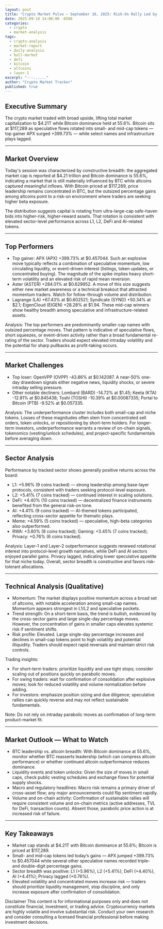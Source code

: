 ```yaml
---
layout: post
title: "Crypto Market Pulse — September 18, 2025: Risk-On Rally Led by New-Name Winners"
date: 2025-09-18 14:00:00 -0500
categories:
  - crypto
  - market-analysis
tags:
  - crypto-analysis
  - market-report
  - daily-analysis
  - bull-market
  - defi
  - bitcoin
  - altcoins
  - layer-1
excerpt: "---......"
author: "Crypto Market Tracker"
published: true
---
```


## Executive Summary
The crypto market traded with broad upside, lifting total market capitalization to $4.21T while Bitcoin dominance held at 55.6%. Bitcoin sits at $117,289 as speculative flows rotated into small- and mid-cap tokens — top gainer APX surged +399.73% — while select names and infrastructure plays lagged.

---

## Market Overview
Today's session was characterized by constructive breadth: the aggregated market cap is reported at $4.21 trillion and Bitcoin dominance is 55.6%, indicating a market that is still materially influenced by BTC while altcoins captured meaningful inflows. With Bitcoin priced at $117,289, price leadership remains concentrated in BTC, but the outsized percentage gains among altcoins point to a risk-on environment where traders are seeking higher beta exposure.

The distribution suggests capital is rotating from ultra-large-cap safe-haven bids into higher-risk, higher-reward assets. That rotation is consistent with elevated sector-level performance across L1, L2, DeFi and AI-related tokens.

---

## Top Performers
- Top gainer: APX (APX) +399.73% at $0.457044. Such an explosive move typically reflects a combination of speculative momentum, low circulating liquidity, or event-driven interest (listings, token updates, or concentrated buying). The magnitude of the spike implies heavy short-term volatility and an elevated risk of rapid mean reversion.
- Aster (ASTER) +284.01% at $0.629952. A move of this size suggests either new market awareness or a technical breakout that attracted momentum traders. Watch for follow-through volume and distribution.
- Lagrange (LA) +67.43% at $0.602521; Syndicate (SYND) +50.34% at $2.1; EigenCloud (EIGEN) +28.28% at $1.94. These mid-cap winners show healthy breadth among speculative and infrastructure-related assets.

Analysis: The top performers are predominantly smaller-cap names with outsized percentage moves. That pattern is indicative of speculative flows, short squeezes, or event-driven activity rather than a broad fundamental re-rating of the sector. Traders should expect elevated intraday volatility and the potential for sharp pullbacks as profit-taking occurs.

---

## Market Challenges
- Top loser: OpenVPP (OVPP) -43.86% at $0.142087. A near-50% one-day drawdown signals either negative news, liquidity shocks, or severe intraday selling pressure.
- Other notable decliners: Lombard (BARD) -14.72% at $1.45; Keeta (KTA) -12.81% at $0.845438; Toshi (TOSHI) -10.39% at $0.00087335; Portal to Bitcoin (PTB) -9.52% at $0.057335.

Analysis: The underperformance cluster includes both small-cap and niche tokens. Losses of these magnitudes often stem from concentrated sell orders, token unlocks, or repositioning by short-term holders. For longer-term investors, underperformance warrants a review of on-chain signals, tokenomics (vesting/unlock schedules), and project-specific fundamentals before averaging down.

---

## Sector Analysis
Performance by tracked sector shows generally positive returns across the board:
- L1: +5.96% (9 coins tracked) — strong leadership among base-layer protocols, consistent with traders seeking protocol-level exposure.
- L2: +5.41% (7 coins tracked) — continued interest in scaling solutions.
- DeFi: +4.40% (10 coins tracked) — decentralized finance instruments benefited from the general risk-on tone.
- AI: +4.41% (9 coins tracked) — AI-themed tokens participated, reflecting cross-sector appetite for thematic plays.
- Meme: +4.59% (5 coins tracked) — speculative, high-beta categories also outperformed.
- RWA: +3.80% (8 coins tracked); Gaming: +3.45% (7 coins tracked); Privacy: +0.76% (6 coins tracked).

Analysis: Layer-1 and Layer-2 outperformance suggests renewed rotational interest into protocol-level growth narratives, while DeFi and AI sectors enjoyed parallel gains. Privacy lagged, indicating lower speculative appetite for that niche today. Overall, sector breadth is constructive and favors risk-tolerant allocations.

---

## Technical Analysis (Qualitative)
- Momentum: The market displays positive momentum across a broad set of altcoins, with notable acceleration among small-cap names. Momentum appears strongest in L1/L2 and speculative pockets.
- Trend strength: On a short-term basis, the trend is bullish, evidenced by the cross-sector gains and large single-day percentage moves. However, the concentration of gains in smaller caps elevates systemic risk if sentiment shifts.
- Risk profile: Elevated. Large single-day percentage increases and declines in small-cap tokens point to high volatility and potential illiquidity. Traders should expect rapid reversals and maintain strict risk controls.

Trading insights:
- For short-term traders: prioritize liquidity and use tight stops; consider scaling out of positions quickly on parabolic moves.
- For swing traders: wait for confirmation of consolidation after explosive moves; look for reduced volatility and volume normalization before adding.
- For investors: emphasize position sizing and due diligence; speculative rallies can quickly reverse and may not reflect sustainable fundamentals.

Note: Do not rely on intraday parabolic moves as confirmation of long-term product-market fit.

---

## Market Outlook — What to Watch
- BTC leadership vs. altcoin breadth: With Bitcoin dominance at 55.6%, monitor whether BTC reasserts leadership (which can compress altcoin performance) or whether continued altcoin outperformance reduces dominance.
- Liquidity events and token unlocks: Given the size of moves in small caps, check public vesting schedules and exchange flows for potential supply shocks.
- Macro and regulatory headlines: Macro risk remains a primary driver of cross-asset flow; any major announcements could flip sentiment rapidly.
- Volume and on-chain activity: Confirmation of sustainable rallies will require consistent volume and on-chain metrics (active addresses, TVL for DeFi, transaction counts). Absent those, parabolic price action is at increased risk of failure.

---

## Key Takeaways
- Market cap stands at $4.21T with Bitcoin dominance at 55.6%; Bitcoin is priced at $117,289.
- Small- and mid-cap tokens led today’s gains — APX jumped +399.73% to $0.457044 while several other speculative names recorded triple- and double-digit percentage gains.
- Sector breadth was positive: L1 (+5.96%), L2 (+5.41%), DeFi (+4.40%), AI (+4.41%); Privacy lagged (+0.76%).
- Elevated volatility and concentrated moves increase risk — traders should prioritize liquidity management, stop discipline, and only increase exposure after confirmation of consolidation.

Disclaimer
This content is for informational purposes only and does not constitute financial, investment, or trading advice. Cryptocurrency markets are highly volatile and involve substantial risk. Conduct your own research and consider consulting a licensed financial professional before making investment decisions.